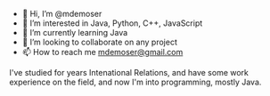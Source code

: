 - 👋 Hi, I’m @mdemoser
- 👀 I’m interested in Java, Python, C++, JavaScript
- 🌱 I’m currently learning Java
- 💞️ I’m looking to collaborate on any project
- 📫 How to reach me mdemoser@gmail.com

I've studied for years Intenational Relations, and have some work experience on the field, and now I'm into programming, mostly Java.
